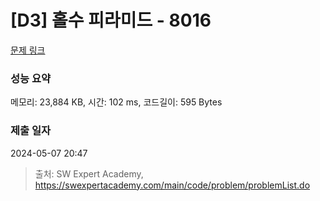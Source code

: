 # [D3] 홀수 피라미드 - 8016 

[문제 링크](https://swexpertacademy.com/main/code/problem/problemDetail.do?contestProbId=AWvzGUKKPVwDFASy) 

### 성능 요약

메모리: 23,884 KB, 시간: 102 ms, 코드길이: 595 Bytes

### 제출 일자

2024-05-07 20:47



> 출처: SW Expert Academy, https://swexpertacademy.com/main/code/problem/problemList.do